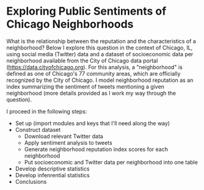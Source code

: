 # Exploring Public Sentiments of Chicago Neighborhoods

What is the relationship between the reputation and the characteristics of a neighborhood? Below I explore this question in the context of Chicago, IL, using social media (Twitter) data and a dataset of socioeconomic data per neighborhood available from the City of Chicago data portal (https://data.cityofchicago.org). For this analysis, a "neighborhood" is defined as one of Chicago's 77 community areas, which are officially recognized by the City of Chicago. I model neighborhood reputation as an index summarizing the sentiment of tweets mentioning a given neighborhood (more details provided as I work my way through the question).

I proceed in the following steps:
* Set up (import modules and keys that I'll need along the way)
* Construct dataset
    - Download relevant Twitter data
    - Apply sentiment analysis to tweets
    - Generate neighborhood reputation index scores for each neighborhood
    - Put socioeconomic and Twitter data per neighborhood into one table
* Develop descriptive statistics
* Develop infenrential statistics
* Conclusions
